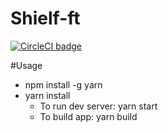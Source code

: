 # Shielf-ft
[![CircleCI badge](https://circleci.com/gh/HoangTrongMinhDuc/shield-ft/tree/master.svg?style=shield)](https://circleci.com/gh/HoangTrongMinhDuc/shield-ft/tree/master)

#Usage
- npm install -g yarn
- yarn install
	+ To run dev server: yarn start
	+ To build app: yarn build
